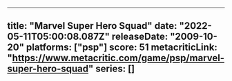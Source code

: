 
---
title: "Marvel Super Hero Squad"
date: "2022-05-11T05:00:08.087Z"
releaseDate: "2009-10-20"
platforms: ["psp"]
score: 51
metacriticLink: "https://www.metacritic.com/game/psp/marvel-super-hero-squad"
series: []
---
